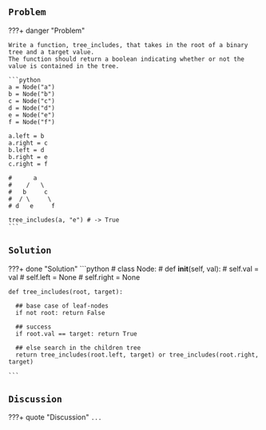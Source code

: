 <!-- ---
hide:
  - navigation # Hide navigation
  - toc        # Hide table of contents
--- -->

<!-- ######################################################################################################### -->

## `Problem`

???+ danger "Problem"

    Write a function, tree_includes, that takes in the root of a binary tree and a target value. 
    The function should return a boolean indicating whether or not the value is contained in the tree.
    
    ```python
    a = Node("a")
    b = Node("b")
    c = Node("c")
    d = Node("d")
    e = Node("e")
    f = Node("f")

    a.left = b
    a.right = c
    b.left = d
    b.right = e
    c.right = f

    #      a
    #    /   \
    #   b     c
    #  / \     \
    # d   e     f

    tree_includes(a, "e") # -> True
    ```

## `Solution`

???+ done "Solution"
    ```python
    # class Node:
    #   def __init__(self, val):
    #     self.val = val
    #     self.left = None
    #     self.right = None

    def tree_includes(root, target):
      
      ## base case of leaf-nodes
      if not root: return False
      
      ## success
      if root.val == target: return True
      
      ## else search in the children tree
      return tree_includes(root.left, target) or tree_includes(root.right, target)

    ```

## `Discussion`

???+ quote "Discussion"
    `...`

